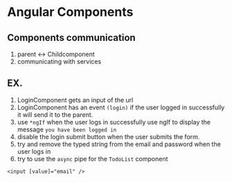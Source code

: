 # Angular Components

## Components communication

1. parent  <-> Childcomponent
3. communicating with services 

## EX.

1. LoginComponent gets an input of the url
2. LoginComponent has an event `(login)` if the user logged in successfully it will send it to the parent.
3. use `*ngIf` when the user logs in successfully use ngIf to display the message `you have been logged in`
4. disable the login submit button when the user submits the form.
5. try and remove the typed string from the email and password when the user logs in
6. try to use the `async` pipe for the `TodoList` component

```
<input [value]="email" />
```

